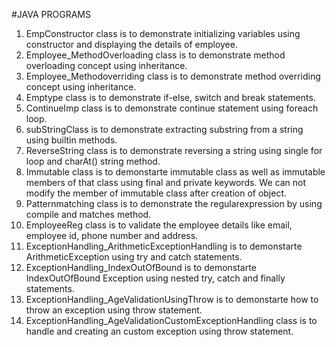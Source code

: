 #JAVA PROGRAMS
1) EmpConstructor class is to demonstrate initializing variables using constructor and displaying the details of employee.
2) Employee_MethodOverloading class is to demonstrate method overloading concept using inheritance.
3) Employee_Methodoverriding class is to demonstrate method overriding concept using inheritance.
4) Emptype class is to demonstrate if-else, switch and break statements.
5) ContinueImp class is to demonstrate continue statement using foreach loop.
6) subStringClass is to demonstrate extracting substring from a string using builtin methods.
7) ReverseString class is to demonstrate reversing a string using single for loop and charAt() string method.
8) Immutable class is to demonstarte immutable class as well as immutable members of that class using final and private keywords.
     We can not modify the member of immutable class after creation of object.
9) Patternmatching class is to demonstrate the regularexpression by using compile and matches method.
10) EmployeeReg class is to validate the employee details like email, employee id, phone number and address.
11) ExceptionHandling_ArithmeticExceptionHandling is to demonstarte ArithmeticException using try and catch statements.
12) ExceptionHandling_IndexOutOfBound is to demonstarte IndexOutOfBound Exception using nested try, catch and finally statements.
13) ExceptionHandling_AgeValidationUsingThrow is to demonstarte how to throw an exception using throw statement.
14) ExceptionHandling_AgeValidationCustomExceptionHandling class is to handle and creating an custom exception using throw statement.

     

